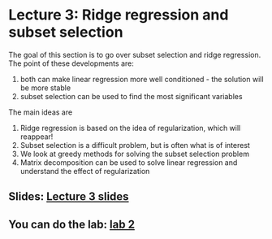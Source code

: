# Lecture 3: Ridge regression and subset selection

The goal of this section is to go over subset selection and ridge regression.  The point of these developments are:
1. both can make linear regression more well conditioned - the solution will be more stable
1. subset selection can be used to find the most significant variables

The main ideas are 
1. Ridge regression is based on the idea of regularization, which will reappear!
1. Subset selection is a difficult problem, but is often what is of interest
1. We look at greedy methods for solving the subset selection problem
1. Matrix decomposition can be used to solve linear regression and understand the effect of regularization

## Slides: [Lecture 3 slides](lecture3slides.pdf)
## You can do the lab: [lab 2](../../labs/lab2.ipynb)

